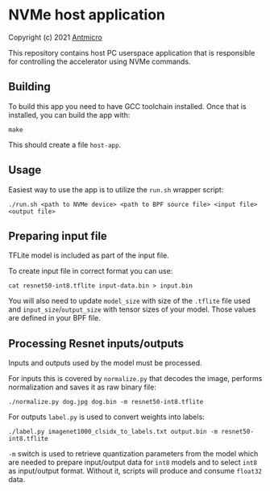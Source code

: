 NVMe host application
=====================

Copyright (c) 2021 [Antmicro](https://www.antmicro.com)

This repository contains host PC userspace application that is responsible for controlling the accelerator using NVMe commands.

Building
--------

To build this app you need to have GCC toolchain installed.
Once that is installed, you can build the app with:

    make

This should create a file `host-app`.

Usage
-----

Easiest way to use the app is to utilize the `run.sh` wrapper script:

    ./run.sh <path to NVMe device> <path to BPF source file> <input file> <output file>

Preparing input file 
--------------------

TFLite model is included as part of the input file.

To create input file in correct format you can use:

    cat resnet50-int8.tflite input-data.bin > input.bin

You will also need to update `model_size` with size of the `.tflite` file used and `input_size`/`output_size` with tensor sizes of your model. 
Those values are defined in your BPF file.

Processing Resnet inputs/outputs
--------------------------------

Inputs and outputs used by the model must be processed.

For inputs this is covered by `normalize.py` that decodes the image, performs normalization and saves it as raw binary file:

    ./normalize.py dog.jpg dog.bin -m resnet50-int8.tflite

For outputs `label.py` is used to convert weights into labels:

    ./label.py imagenet1000_clsidx_to_labels.txt output.bin -m resnet50-int8.tflite

`-m` switch is used to retrieve quantization parameters from the model which are needed to prepare input/output data for `int8` models and to select `int8` as input/output format.
Without it, scripts will produce and consume `float32` data.
